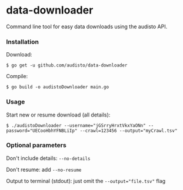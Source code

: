 # data-downloader
Command line tool for easy data downloads using the audisto API.

### Installation

Download:

```shell
$ go get -u github.com/audisto/data-downloader
```

Compile:

```shell
$ go build -o audistoDownloader main.go
```

### Usage

Start new or resume download (all details):

```shell
$ ./audistoDownloader --username="jGSrryHrxtVkxYaONn" --password="UECooHbhYFNBLiIp" --crawl=123456 --output="myCrawl.tsv"
```

### Optional parameters

Don't include details: `--no-details`

Don't resume: add `--no-resume`

Output to terminal (stdout): just omit the `--output="file.tsv"` flag
